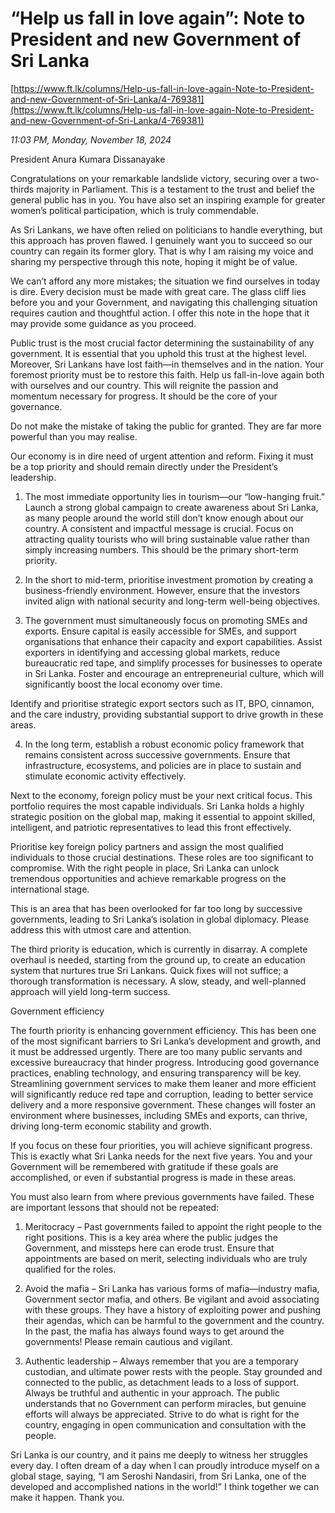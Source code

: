 # “Help us fall in love again”: Note to President and new Government of Sri Lanka

[https://www.ft.lk/columns/Help-us-fall-in-love-again-Note-to-President-and-new-Government-of-Sri-Lanka/4-769381](https://www.ft.lk/columns/Help-us-fall-in-love-again-Note-to-President-and-new-Government-of-Sri-Lanka/4-769381)

*11:03 PM, Monday, November 18, 2024*

President Anura Kumara Dissanayake

Congratulations on your remarkable landslide victory, securing over a two-thirds majority in Parliament. This is a testament to the trust and belief the general public has in you. You have also set an inspiring example for greater women’s political participation, which is truly commendable.

As Sri Lankans, we have often relied on politicians to handle everything, but this approach has proven flawed. I genuinely want you to succeed so our country can regain its former glory. That is why I am raising my voice and sharing my perspective through this note, hoping it might be of value.

We can’t afford any more mistakes; the situation we find ourselves in today is dire. Every decision must be made with great care. The glass cliff lies before you and your Government, and navigating this challenging situation requires caution and thoughtful action. I offer this note in the hope that it may provide some guidance as you proceed.

Public trust is the most crucial factor determining the sustainability of any government. It is essential that you uphold this trust at the highest level. Moreover, Sri Lankans have lost faith—in themselves and in the nation. Your foremost priority must be to restore this faith. Help us fall-in-love again both with ourselves and our country. This will reignite the passion and momentum necessary for progress. It should be the core of your governance.

Do not make the mistake of taking the public for granted. They are far more powerful than you may realise.

Our economy is in dire need of urgent attention and reform. Fixing it must be a top priority and should remain directly under the President’s leadership.

1. The most immediate opportunity lies in tourism—our “low-hanging fruit.” Launch a strong global campaign to create awareness about Sri Lanka, as many people around the world still don’t know enough about our country. A consistent and impactful message is crucial. Focus on attracting quality tourists who will bring sustainable value rather than simply increasing numbers. This should be the primary short-term priority.

2. In the short to mid-term, prioritise investment promotion by creating a business-friendly environment. However, ensure that the investors invited align with national security and long-term well-being objectives.

3. The government must simultaneously focus on promoting SMEs and exports. Ensure capital is easily accessible for SMEs, and support organisations that enhance their capacity and export capabilities. Assist exporters in identifying and accessing global markets, reduce bureaucratic red tape, and simplify processes for businesses to operate in Sri Lanka. Foster and encourage an entrepreneurial culture, which will significantly boost the local economy over time.

Identify and prioritise strategic export sectors such as IT, BPO, cinnamon, and the care industry, providing substantial support to drive growth in these areas.

4. In the long term, establish a robust economic policy framework that remains consistent across successive governments. Ensure that infrastructure, ecosystems, and policies are in place to sustain and stimulate economic activity effectively.

Next to the economy, foreign policy must be your next critical focus. This portfolio requires the most capable individuals. Sri Lanka holds a highly strategic position on the global map, making it essential to appoint skilled, intelligent, and patriotic representatives to lead this front effectively.

Prioritise key foreign policy partners and assign the most qualified individuals to those crucial destinations. These roles are too significant to compromise. With the right people in place, Sri Lanka can unlock tremendous opportunities and achieve remarkable progress on the international stage.

This is an area that has been overlooked for far too long by successive governments, leading to Sri Lanka’s isolation in global diplomacy. Please address this with utmost care and attention.

The third priority is education, which is currently in disarray. A complete overhaul is needed, starting from the ground up, to create an education system that nurtures true Sri Lankans. Quick fixes will not suffice; a thorough transformation is necessary. A slow, steady, and well-planned approach will yield long-term success.

Government efficiency

The fourth priority is enhancing government efficiency. This has been one of the most significant barriers to Sri Lanka’s development and growth, and it must be addressed urgently. There are too many public servants and excessive bureaucracy that hinder progress. Introducing good governance practices, enabling technology, and ensuring transparency will be key. Streamlining government services to make them leaner and more efficient will significantly reduce red tape and corruption, leading to better service delivery and a more responsive government. These changes will foster an environment where businesses, including SMEs and exports, can thrive, driving long-term economic stability and growth.

If you focus on these four priorities, you will achieve significant progress. This is exactly what Sri Lanka needs for the next five years. You and your Government will be remembered with gratitude if these goals are accomplished, or even if substantial progress is made in these areas.

You must also learn from where previous governments have failed. These are important lessons that should not be repeated:

1. Meritocracy – Past governments failed to appoint the right people to the right positions. This is a key area where the public judges the Government, and missteps here can erode trust. Ensure that appointments are based on merit, selecting individuals who are truly qualified for the roles.

2. Avoid the mafia – Sri Lanka has various forms of mafia—industry mafia, Government sector mafia, and others. Be vigilant and avoid associating with these groups. They have a history of exploiting power and pushing their agendas, which can be harmful to the government and the country. In the past, the mafia has always found ways to get around the governments! Please remain cautious and vigilant.

3. Authentic leadership – Always remember that you are a temporary custodian, and ultimate power rests with the people. Stay grounded and connected to the public, as detachment leads to a loss of support. Always be truthful and authentic in your approach. The public understands that no Government can perform miracles, but genuine efforts will always be appreciated. Strive to do what is right for the country, engaging in open communication and consultation with the people.

Sri Lanka is our country, and it pains me deeply to witness her struggles every day. I often dream of a day when I can proudly introduce myself on a global stage, saying, “I am Seroshi Nandasiri, from Sri Lanka, one of the developed and accomplished nations in the world!” I think together we can make it happen. Thank you.

